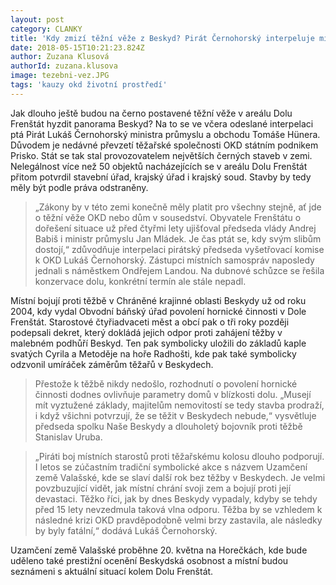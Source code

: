 ```yaml
---
layout: post
category: CLANKY
title: 'Kdy zmizí těžní věže z Beskyd? Pirát Černohorský interpeluje ministra'
date: 2018-05-15T10:21:23.824Z
author: Zuzana Klusová
authorId: zuzana.klusova
image: tezebni-vez.JPG
tags: 'kauzy okd životní prostředí'
---
```


  
Jak dlouho ještě budou na černo postavené těžní věže v areálu Dolu Frenštát hyzdit panorama Beskyd? Na to se ve včera odeslané interpelaci ptá Pirát Lukáš Černohorský ministra průmyslu a obchodu Tomáše Hünera. Důvodem je nedávné převzetí těžařské společnosti OKD státním podnikem Prisko. Stát se tak stal provozovatelem největších černých staveb v zemi. Nelegálnost více než 50 objektů nacházejících se v areálu Dolu Frenštát přitom potvrdil stavební úřad, krajský úřad i krajský soud. Stavby by tedy měly být podle práva odstraněny.

> „Zákony by v této zemi konečně měly platit pro všechny stejně, ať jde o těžní věže OKD nebo dům v sousedství. Obyvatele Frenštátu o dořešení situace už před čtyřmi lety ujišťoval předseda vlády Andrej Babiš i ministr průmyslu Jan Mládek. Je čas ptát se, kdy svým slibům dostojí,“ zdůvodňuje interpelaci pirátský předseda vyšetřovací komise k OKD Lukáš Černohorský. Zástupci místních samospráv naposledy jednali s náměstkem Ondřejem Landou. Na dubnové schůzce se řešila konzervace dolu, konkrétní termín ale stále nepadl.
 
Místní bojují proti těžbě v Chráněné krajinné oblasti Beskydy už od roku 2004, kdy vydal Obvodní báňský úřad povolení hornické činnosti v Dole Frenštát. Starostové čtyřiadvaceti  měst a obcí pak o tři roky později podepsali dekret, který dokládá jejich odpor proti zahájení těžby v malebném podhůří Beskyd. Ten pak symbolicky uložili do základů kaple svatých Cyrila a Metoděje na hoře Radhošti, kde pak také symbolicky odzvonil umíráček záměrům těžařů v Beskydech.

> Přestože k těžbě nikdy  nedošlo, rozhodnutí o povolení hornické činnosti dodnes ovlivňuje parametry domů v blízkosti dolu. „Musejí mít vyztužené základy, majitelům nemovitostí se tedy stavba prodraží, i když všichni potvrzují, že se těžit v Beskydech nebude,“ vysvětluje předseda spolku Naše Beskydy a dlouholetý bojovník proti těžbě Stanislav Uruba.

> „Piráti boj místních starostů proti těžařskému kolosu dlouho podporují. I letos se zúčastním tradiční symbolické akce s názvem Uzamčení země Valašské, kde se slaví další rok bez těžby v Beskydech. Je velmi povzbuzující vidět, jak místní chrání svoji zem a bojují proti její devastaci. Těžko říci, jak by dnes Beskydy vypadaly, kdyby se tehdy před 15 lety nevzedmula taková vlna odporu. Těžba by se vzhledem k následné krizi OKD pravděpodobně velmi brzy zastavila, ale následky by byly fatální,“ dodává Lukáš Černohorský.

Uzamčení země Valašské proběhne 20. května na Horečkách, kde bude uděleno také prestižní ocenění Beskydská osobnost a místní budou seznámeni s aktuální situací kolem Dolu Frenštát.
 







